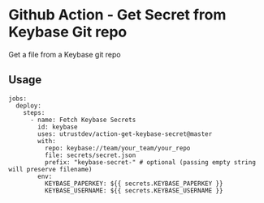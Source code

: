 # Github Action - Get Secret from Keybase Git repo

Get a file from a Keybase git repo

## Usage

```
jobs:
  deploy:
    steps:
      - name: Fetch Keybase Secrets
        id: keybase
        uses: utrustdev/action-get-keybase-secret@master
        with:
          repo: keybase://team/your_team/your_repo
          file: secrets/secret.json
          prefix: "keybase-secret-" # optional (passing empty string will preserve filename)
        env:
          KEYBASE_PAPERKEY: ${{ secrets.KEYBASE_PAPERKEY }}
          KEYBASE_USERNAME: ${{ secrets.KEYBASE_USERNAME }}
```
